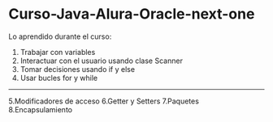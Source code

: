 # Curso-Java-Alura-Oracle-next-one

Lo aprendido durante el curso:

1. Trabajar con variables
2. Interactuar con el usuario usando clase Scanner
3. Tomar decisiones usando if y else
4. Usar bucles for y while

---

5.Modificadores de acceso
6.Getter y Setters
7.Paquetes
8.Encapsulamiento
